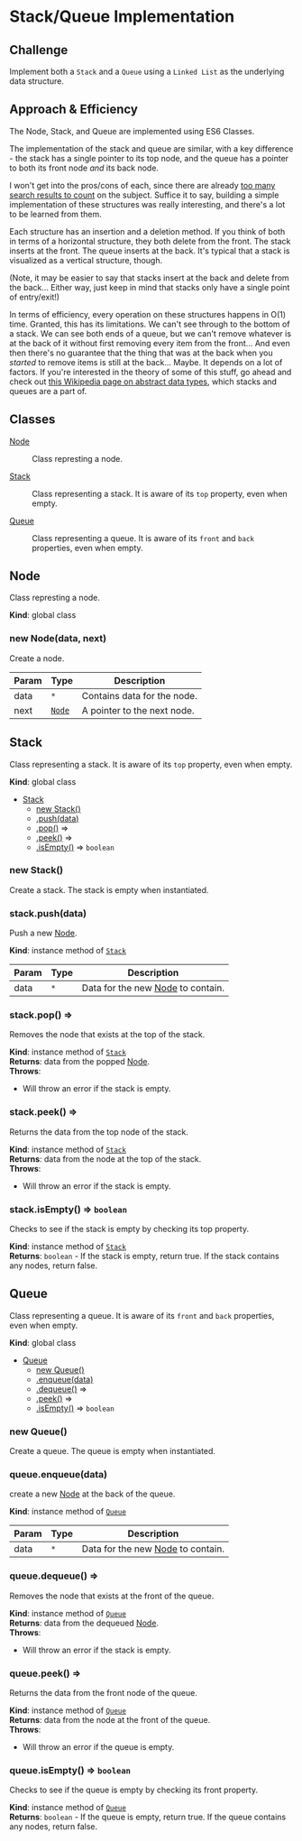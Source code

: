 # Stack/Queue Implementation
<!-- Description of the challenge -->

## Challenge

Implement both a `Stack` and a `Queue` using a `Linked List` as the underlying data structure.

## Approach & Efficiency
<!-- What approach did you take? Discuss Why. What is the Big O space/time for this approach? -->
The Node, Stack, and Queue are implemented using ES6 Classes.

The implementation of the stack and queue are similar, with a key difference - the stack has a single pointer to its top node, and the queue has a pointer to both its front node *and* its back node.

I won't get into the pros/cons of each, since there are already [too many search results to count](https://www.google.com/search?q=stack+vs+queue) on the subject. Suffice it to say, building a simple implementation of these structures was really interesting, and there's a lot to be learned from them.

Each structure has an insertion and a deletion method. If you think of both in terms of a horizontal structure, they both delete from the front. The stack inserts at the front. The queue inserts at the back. It's typical that a stack is visualized as a vertical structure, though.

(Note, it may be easier to say that stacks insert at the back and delete from the back... Either way, just keep in mind that stacks only have a single point of entry/exit!)

In terms of efficiency, every operation on these structures happens in O(1) time. Granted, this has its limitations. We can't see through to the bottom of a stack. We can see both ends of a queue, but we can't remove whatever is at the back of it without first removing every item from the front... And even then there's no guarantee that the thing that was at the back when you *started* to remove items is still at the back... Maybe. It depends on a lot of factors. If you're interested in the theory of some of this stuff, go ahead and check out [this Wikipedia page on abstract data types](https://en.wikipedia.org/wiki/Abstract_data_type), which stacks and queues are a part of.

## Classes

<dl>
<dt><a href="#Node">Node</a></dt>
<dd><p>Class represting a node.</p>
</dd>
<dt><a href="#Stack">Stack</a></dt>
<dd><p>Class representing a stack. It is aware of its <code>top</code> property, even when empty.</p>
</dd>
<dt><a href="#Queue">Queue</a></dt>
<dd><p>Class representing a queue. It is aware of its <code>front</code> and <code>back</code> properties, even when empty.</p>
</dd>
</dl>

<a name="Node"></a>

## Node
Class represting a node.

**Kind**: global class  
<a name="new_Node_new"></a>

### new Node(data, next)
Create a node.


| Param | Type | Description |
| --- | --- | --- |
| data | <code>\*</code> | Contains data for the node. |
| next | [<code>Node</code>](#Node) | A pointer to the next node. |

<a name="Stack"></a>

## Stack
Class representing a stack. It is aware of its `top` property, even when empty.

**Kind**: global class  

* [Stack](#Stack)
    * [new Stack()](#new_Stack_new)
    * [.push(data)](#Stack+push)
    * [.pop()](#Stack+pop) ⇒
    * [.peek()](#Stack+peek) ⇒
    * [.isEmpty()](#Stack+isEmpty) ⇒ <code>boolean</code>

<a name="new_Stack_new"></a>

### new Stack()
Create a stack. The stack is empty when instantiated.

<a name="Stack+push"></a>

### stack.push(data)
Push a new [Node](#Node).

**Kind**: instance method of [<code>Stack</code>](#Stack)  

| Param | Type | Description |
| --- | --- | --- |
| data | <code>\*</code> | Data for the new [Node](#Node) to contain. |

<a name="Stack+pop"></a>

### stack.pop() ⇒
Removes the node that exists at the top of the stack.

**Kind**: instance method of [<code>Stack</code>](#Stack)  
**Returns**: data from the popped [Node](#Node).  
**Throws**:

- Will throw an error if the stack is empty.

<a name="Stack+peek"></a>

### stack.peek() ⇒
Returns the data from the top node of the stack.

**Kind**: instance method of [<code>Stack</code>](#Stack)  
**Returns**: data from the node at the top of the stack.  
**Throws**:

- Will throw an error if the stack is empty.

<a name="Stack+isEmpty"></a>

### stack.isEmpty() ⇒ <code>boolean</code>
Checks to see if the stack is empty by checking its top property.

**Kind**: instance method of [<code>Stack</code>](#Stack)  
**Returns**: <code>boolean</code> - If the stack is empty, return true. If the stack contains any nodes, return false.  
<a name="Queue"></a>

## Queue
Class representing a queue. It is aware of its `front` and `back` properties, even when empty.

**Kind**: global class  

* [Queue](#Queue)
    * [new Queue()](#new_Queue_new)
    * [.enqueue(data)](#Queue+enqueue)
    * [.dequeue()](#Queue+dequeue) ⇒
    * [.peek()](#Queue+peek) ⇒
    * [.isEmpty()](#Queue+isEmpty) ⇒ <code>boolean</code>

<a name="new_Queue_new"></a>

### new Queue()
Create a queue. The queue is empty when instantiated.

<a name="Queue+enqueue"></a>

### queue.enqueue(data)
create a new [Node](#Node) at the back of the queue.

**Kind**: instance method of [<code>Queue</code>](#Queue)  

| Param | Type | Description |
| --- | --- | --- |
| data | <code>\*</code> | Data for the new [Node](#Node) to contain. |

<a name="Queue+dequeue"></a>

### queue.dequeue() ⇒
Removes the node that exists at the front of the queue.

**Kind**: instance method of [<code>Queue</code>](#Queue)  
**Returns**: data from the dequeued [Node](#Node).  
**Throws**:

- Will throw an error if the stack is empty.

<a name="Queue+peek"></a>

### queue.peek() ⇒
Returns the data from the front node of the queue.

**Kind**: instance method of [<code>Queue</code>](#Queue)  
**Returns**: data from the node at the front of the queue.  
**Throws**:

- Will throw an error if the queue is empty.

<a name="Queue+isEmpty"></a>

### queue.isEmpty() ⇒ <code>boolean</code>
Checks to see if the queue is empty by checking its front property.

**Kind**: instance method of [<code>Queue</code>](#Queue)  
**Returns**: <code>boolean</code> - If the queue is empty, return true. If the queue contains any nodes, return false.  
